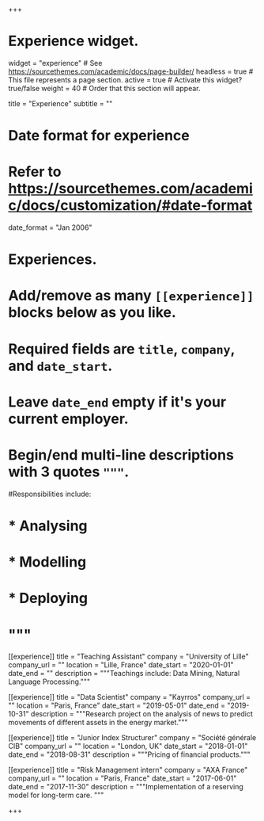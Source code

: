 +++
# Experience widget.
widget = "experience"  # See https://sourcethemes.com/academic/docs/page-builder/
headless = true  # This file represents a page section.
active = true  # Activate this widget? true/false
weight = 40  # Order that this section will appear.

title = "Experience"
subtitle = ""

# Date format for experience
#   Refer to https://sourcethemes.com/academic/docs/customization/#date-format
date_format = "Jan 2006"

# Experiences.
#   Add/remove as many `[[experience]]` blocks below as you like.
#   Required fields are `title`, `company`, and `date_start`.
#   Leave `date_end` empty if it's your current employer.
#   Begin/end multi-line descriptions with 3 quotes `"""`.

#Responsibilities include:
  
#  * Analysing
#  * Modelling
#  * Deploying
#  """

[[experience]]
  title = "Teaching Assistant"
  company = "University of Lille"
  company_url = ""
  location = "Lille, France"
  date_start = "2020-01-01"
  date_end = ""
 description = """Teachings include: Data Mining, Natural Language Processing."""

[[experience]]
  title = "Data Scientist"
  company = "Kayrros"
  company_url = ""
  location = "Paris, France"
  date_start = "2019-05-01"
  date_end = "2019-10-31"
  description = """Research project on the analysis of news to predict movements of different assets in the energy market."""

[[experience]]
  title = "Junior Index Structurer"
  company = "Société générale CIB"
  company_url = ""
  location = "London, UK"
  date_start = "2018-01-01"
  date_end = "2018-08-31"
  description = """Pricing of financial products."""

[[experience]]
  title = "Risk Management intern"
  company = "AXA France"
  company_url = ""
  location = "Paris, France"
  date_start = "2017-06-01"
  date_end = "2017-11-30"
  description = """Implementation of a reserving model for long-term care. """

+++
